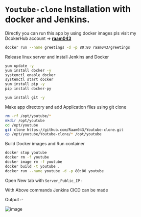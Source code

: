 # `Youtube-clone` Installation with docker and Jenkins.
Directly you can run this app by using docker images pls visit my DcokerHub account => **[raam043](https://hub.docker.com/u/raam043)**
```sh
docker run --name greetings -d -p 80:80 raam043/greetings
```

Release linux server and install Jenkins and Docker

```sh
yum update -y
yum install docker -y
systemctl enable docker
systemctl start docker
yum install pip -y
pip install docker-py

yum install git -y
```
Make app directory and add Application files using git clone
```sh
rm -rf /opt/youtube/*
mkdir /opt/youtube
cd /opt/youtube
git clone https://github.com/Raam043/Youtube-clone.git
cp /opt/youtube/Youtube-clone/* /opt/youtube

```

Build Docker images and Run container 
```sh
docker stop youtube
docker rm -f youtube
docker image rm -f youtube
docker build -t youtube .
docker run --name youtube -d -p 80:80 youtube
```
Open New tab with `Server_Public_IP:`

With Above commands Jenkins CICD can be made

Output :- 

![image](https://user-images.githubusercontent.com/111989928/199480655-a8a300ea-66c8-48bd-b250-6a37693d87e6.png)



